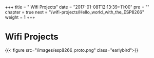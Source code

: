 +++
title = " Wifi Projects"
date = "2017-01-08T12:13:39+11:00"
pre = "<i class='fa fa-wifi'></i>"
chapter = true
next = "/wifi-projects/Hello_world_with_the_ESP8266"
weight = 1
+++

<!-- ### Chapter X -->

<!-- earlybird -->
<!-- lofi -->
<!-- mayfair -->
<!-- nashville -->
<!-- toaster -->

# Wifi Projects
{{< figure src="/images/esp8266_proto.png" class="earlybird">}}

<!-- Lorem ipsum -->

